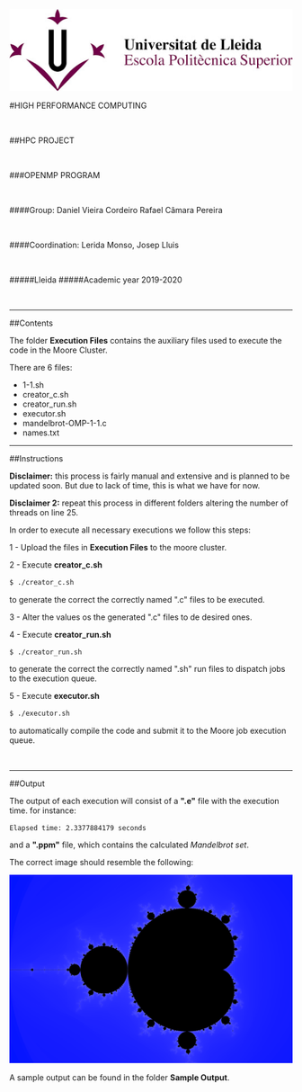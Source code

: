 
![](/logo.jpg)


#HIGH PERFORMANCE COMPUTING

<br/>

##HPC PROJECT

<br/>

###OPENMP PROGRAM

<br/>

####Group:
Daniel Vieira Cordeiro
Rafael Câmara Pereira 

<br/>

####Coordination:
Lerida Monso, Josep Lluis

<br/>

#####Lleida
#####Academic year 2019-2020

<br/>

---

##Contents

The folder **Execution Files** contains the auxiliary files used to execute the code in the Moore Cluster.

There are 6 files:

- 1-1.sh
- creator_c.sh
- creator_run.sh
- executor.sh
- mandelbrot-OMP-1-1.c
- names.txt

---

##Instructions

**Disclaimer:** this process is fairly manual and extensive and is planned to be updated soon. But due to lack of time, this is what we have for now.

**Disclaimer 2:** repeat this process in different folders altering the number of threads on line 25.

In order to execute all necessary executions we follow this steps:

1 - Upload the files in **Execution Files** to the moore cluster.

2 - Execute  **creator_c.sh** 

```bash
$ ./creator_c.sh
```

to generate the correct the correctly named ".c" files to be executed.

3 - Alter the values os the generated ".c" files to de desired ones.

4 - Execute **creator_run.sh** 

```bash
$ ./creator_run.sh
```

to generate the correct the correctly named ".sh" run files to dispatch jobs to the execution queue.

5 - Execute **executor.sh**

```bash
$ ./executor.sh
```

to automatically compile the code and submit it to the Moore job execution queue.

<br/>

---

##Output

The output of each execution will consist of a **".e"** file with the execution time. for instance:

```
Elapsed time: 2.3377884179 seconds
```

and a **".ppm"** file, which contains the calculated *Mandelbrot set*.

The correct image should resemble the following:

![](/mandelbrot.png)

A sample output can be found in the folder **Sample Output**.